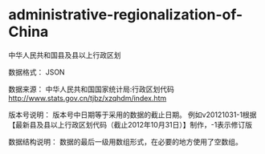 administrative-regionalization-of-China
=======================================

中华人民共和国县及县以上行政区划


数据格式：
  JSON

数据来源：
  中华人民共和国国家统计局:行政区划代码 http://www.stats.gov.cn/tjbz/xzqhdm/index.htm
  
版本号说明：
  版本号中日期等于采用的数据的截止日期。
  例如v20121031-1根据【最新县及县以上行政区划代码（截止2012年10月31日）】制作，-1表示修订版
  
数据结构说明：
  数据的最后一级用数组形式，在必要的地方使用了空数组。
  

